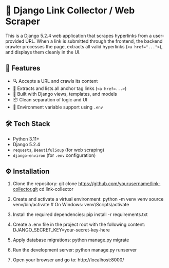 # 🔗 Django Link Collector / Web Scraper

This is a Django 5.2.4 web application that scrapes hyperlinks from a user-provided URL. When a link is submitted through the frontend, the backend crawler processes the page, extracts all valid hyperlinks (`<a href="...">`), and displays them cleanly in the UI.

## 🚀 Features

- 🔍 Accepts a URL and crawls its content  
- 📑 Extracts and lists all anchor tag links (`<a href=...>`)  
- 🧩 Built with Django views, templates, and models  
- 📦 Clean separation of logic and UI  
- 📁 Environment variable support using `.env`

## 🛠 Tech Stack

- Python 3.11+  
- Django 5.2.4  
- `requests`, `BeautifulSoup` (for web scraping)  
- `django-environ` (for `.env` configuration)

## ⚙️ Installation

1. Clone the repository:
   git clone https://github.com/yourusername/link-collector.git
   cd link-collector

2. Create and activate a virtual environment:
   python -m venv venv
   source venv/bin/activate        # On Windows: venv\Scripts\activate

3. Install the required dependencies:
   pip install -r requirements.txt

4. Create a .env file in the project root with the following content:
   DJANGO_SECRET_KEY=your-secret-key-here

5. Apply database migrations:
   python manage.py migrate

6. Run the development server:
   python manage.py runserver

7. Open your browser and go to:
   http://localhost:8000/
